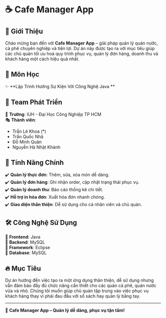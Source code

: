 # ☕ Cafe Manager App

## 🌟 Giới Thiệu
Chào mừng bạn đến với **Cafe Manager App** – giải pháp quản lý quán nước, cà phê chuyên nghiệp và tiện lợi. Dự án này được tạo ra với mục tiêu giúp các chủ quán tối ưu hoá quy trình phục vụ, quản lý đơn hàng, doanh thu và khách hàng một cách hiệu quả nhất.

## 🎯 Môn Học
✨ **Lập Trình Hướng Sự Kiện Với Công Nghệ Java **

## 🎨 Team Phát Triển
🏫 **Trường**: IUH - Đại Học Công Nghiệp TP HCM  
🎭 **Thành viên**:
- Trần Lê Khoa  (*)
- Trần Quốc Nhã  
- Đỗ Minh Quân  
- Nguyễn Hà Nhật Khánh  

## 🚀 Tính Năng Chính
✔️ **Quản lý thực đơn**: Thêm, sửa, xóa món dễ dàng.  
✔️ **Quản lý đơn hàng**: Ghi nhận order, cập nhật trạng thái phục vụ.  
✔️ **Quản lý doanh thu**: Báo cáo thống kê chi tiết.  
✔️ **Hỗ trợ in hóa đơn**: Xuất hóa đơn nhanh chóng.  
✔️ **Giao diện thân thiện**: Dễ sử dụng cho cả nhân viên và chủ quán.  

## 🛠️ Công Nghệ Sử Dụng
🔹 **Frontend**: Java  
🔹 **Backend**: MySQL  
🔹 **Framework**: Eclipse  
🔹 **Database**: MySQL  

## 🔥 Mục Tiêu
Dự án hướng đến việc tạo ra một ứng dụng thân thiện, dễ sử dụng nhưng vẫn đảm bảo đầy đủ chức năng cần thiết cho các quán cà phê, quán nước vừa và nhỏ. Chúng tôi muốn giúp chủ quán tập trung vào việc phục vụ khách hàng thay vì phải đau đầu với sổ sách hay quản lý bằng tay.  

---
🚀 **Cafe Manager App – Quản lý dễ dàng, phục vụ tận tâm!**

